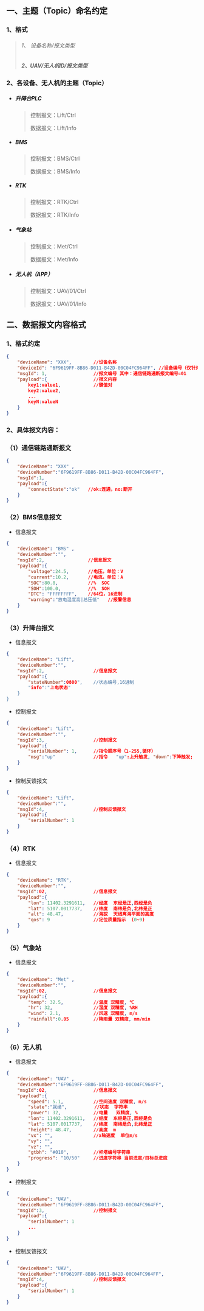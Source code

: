 ## 一、主题（Topic）命名约定

### 1、格式

> ######     1、 设备名称/报文类型
>
> #####     2、UAV/无人机ID/报文类型



### 2、各设备、无人机的主题（Topic）

- ##### 升降台PLC

  > 控制报文：Lift/Ctrl
  >
  > 数据报文：Lift/Info

- ##### BMS

  > 控制报文：BMS/Ctrl
  >
  > 数据报文：BMS/Info

- ##### RTK

  > 控制报文：RTK/Ctrl
  >
  > 数据报文：RTK/Info

- ##### 气象站

  > 控制报文：Met/Ctrl
  >
  > 数据报文：Met/Info

- ##### 无人机（APP）

  > 控制报文：UAV/01/Ctrl
  >
  > 数据报文：UAV/01/Info



## 二、数据报文内容格式

### 1、格式约定

```json
{
    "deviceName": "XXX",		//设备名称
    "deviceId": "6F9619FF-8B86-D011-B42D-00C04FC964FF",	//设备编号（仅针对UAV有用）
    "msgId": 1,     			//报文编号 其中：通信链路通断报文编号=01
    "payload":{                 //报文内容
    	key1:value1,    	    //键值对
    	key2:value2,
        ...
    	keyN:valueN
	}
}
```



### 2、具体报文内容：

### （1）通信链路通断报文

```json
{
    "deviceName": "XXX"	,
    "deviceNumber":"6F9619FF-8B86-D011-B42D-00C04FC964FF",
    "msgId":1,
    "payload":{               
    	"connectState":"ok"   //ok:连通，no:断开
	}
}
```



### （2）BMS信息报文

- 信息报文

```json
{
    "deviceName": "BMS"	,
    "deviceNumber":"",
    "msgId":2,				  //信息报文
    "payload":{               
    	"voltage":24.5,		  //电压。单位：V
        "current":10.2,       //电流。单位：A
        "SOC":80.8,           //%  SOC
        "SOH":100.0,		  //%  SOH
        "DTC": "FFFFFFFF",    //64位，16进制
    	"warning":"放电温度高|总压低"   //报警信息
	}
}
```

### （3）升降台报文

- 信息报文

```json
{
    "deviceName": "Lift",	
    "deviceNumber":"",
    "msgId":2,				    //信息报文
    "payload":{               
    	"stateNumber":0800",	//状态编号,16进制
    	"info":"上电状态"
	}
}
```

- 控制报文

```json
{
    "deviceName": "Lift",	
    "deviceNumber":"",
    "msgId":3,					//控制报文
    "payload":{  
    	"serialNumber": 1,      //指令顺序号（1-255,循环）
        "msg":"up"	        	//指令   "up":上升触发, "down":下降触发;
	}
}
```

- 控制反馈报文

```json
{
    "deviceName": "Lift",
    "deviceNumber":"",
    "msgId":4,				    //控制反馈报文
    "payload":{               
    	"serialNumber": 1
	}
}
```



### （4）RTK

- 信息报文

```json
{
    "deviceName": "RTK",	
    "deviceNumber":"",
    "msgId":02,				    //信息报文
    "payload":{               
    	"lon": 11402.3291611,	//经度  东经是正,西经是负
    	"lat": 5107.0017737,    //纬度  南纬是负,北纬是正
    	"alt": 48.47,			//海拔  天线离海平面的高度
    	"qos": 9				//定位质量指示  (0~9)
	}
}
```

### （5）气象站

- 信息报文

```json
{
    "deviceName": "Met"	,
    "deviceNumber":"",
    "msgId":02,				    //信息报文
    "payload":{               
    	"temp": 32.5,			//温度 双精度, ℃
    	"hr": 32,     			//湿度 双精度, %RH
    	"wind": 2.1,			//风速 双精度, m/s
    	"rainfall":0.05			//降雨量 双精度, mm/min
	}
}
```

### （6）无人机

- 信息报文

```json
{
    "deviceName": "UAV"	,
    "deviceNumber":"6F9619FF-8B86-D011-B42D-00C04FC964FF",
    "msgId":02,				    //信息报文
    "payload":{               
    	"speed": 5.1,			//空间速度 双精度, m/s
    	"state":"就绪",  	       //状态  字符串
    	"power": 32,			//电量   双精度, %
    	"lon": 11402.3291611,	//经度  东经是正,西经是负
    	"lat": 5107.0017737,    //纬度  南纬是负,北纬是正
    	"height": 48.47,		//高度  m
        "vx": "",               //x轴速度  单位m/s
		"vy": "",
		"vz": "",
        "gtbh": "#010",         //杆塔编号字符串
		"progress": "10/50"     //进度字符串 当前进度/目标总进度
	}
}
```

- 控制报文

```json
{
    "deviceName": "UAV",
    "deviceNumber":"6F9619FF-8B86-D011-B42D-00C04FC964FF",
    "msgId":3,				    //控制报文
    "payload":{               
    	"serialNumber": 1	
        ...
	}
}
```

- 控制反馈报文

```json
{
    "deviceName": "UAV",
    "deviceNumber":"6F9619FF-8B86-D011-B42D-00C04FC964FF",
    "msgId":4,				    //控制反馈报文
    "payload":{               
    	"serialNumber": 1
	}
}
```



